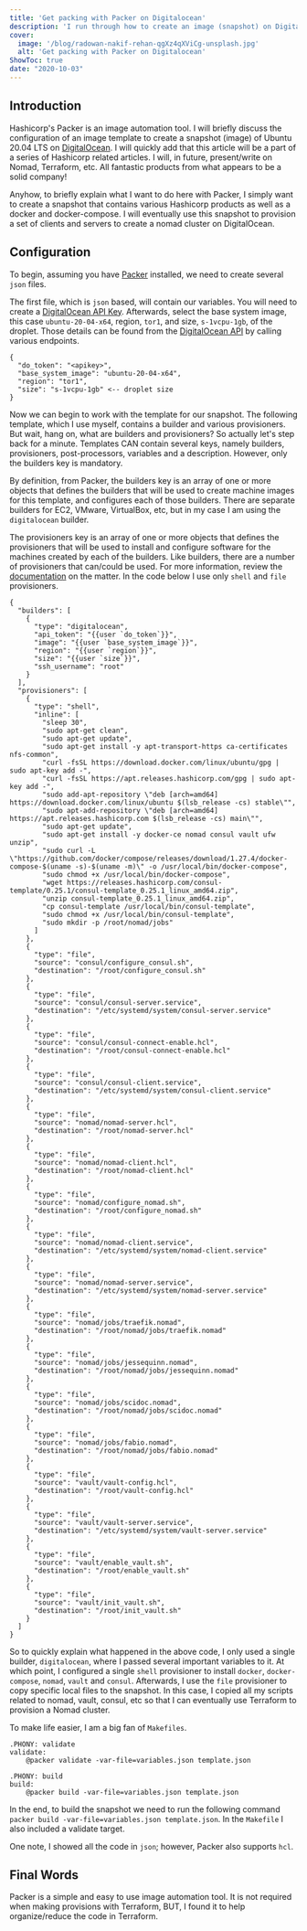 ```yaml
---
title: 'Get packing with Packer on Digitalocean'
description: 'I run through how to create an image (snapshot) on DigitalOcean with Packer.'
cover:
  image: '/blog/radowan-nakif-rehan-qgXz4qXViCg-unsplash.jpg'
  alt: 'Get packing with Packer on Digitalocean'
ShowToc: true
date: "2020-10-03"
---
```


## Introduction
Hashicorp's Packer is an image automation tool. I will briefly discuss the configuration of an image template 
to create a snapshot (image) of Ubuntu 20.04 LTS on [DigitalOcean](https://m.do.co/c/6ceb645458ec). I will quickly add that this article will be a part of a series
of Hashicorp related articles. I will, in future, present/write on Nomad, Terraform, etc. All fantastic products from what appears to be a solid company!

Anyhow, to briefly explain what I want to do here with Packer, I simply want to create a snapshot that contains various Hashicorp products as well as a docker and docker-compose.
I will eventually use this snapshot to provision a set of clients and servers to create a nomad cluster on DigitalOcean.

## Configuration
To begin, assuming you have [Packer](https://www.packer.io/) installed, we need to create several `json` files.

The first file, which is `json` based, will contain our variables. You will need to create a [DigitalOcean API Key](https://www.digitalocean.com/community/tutorials/how-to-create-a-digitalocean-space-and-api-key). 
Afterwards, select the base system image, this case `ubuntu-20-04-x64`, region, `tor1`, and size, `s-1vcpu-1gb`, of the droplet. 
Those details can be found from the [DigitalOcean API](https://developers.digitalocean.com/documentation/v2/) by calling various endpoints.

```json[variables.json]
{
  "do_token": "<apikey>",
  "base_system_image": "ubuntu-20-04-x64",
  "region": "tor1",
  "size": "s-1vcpu-1gb" <-- droplet size
}
```

Now we can begin to work with the template for our snapshot. The following template, which I use myself, contains a builder and various provisioners. 
But wait, hang on, what are builders and provisioners? So actually let's step back for a minute. Templates CAN contain several keys, namely builders, 
provisioners, post-processors, variables and a description. 
However, only the builders key is mandatory. 

By definition, from Packer, the builders key is an array of one or more objects that defines the builders 
that will be used to create machine images for this template, and configures each of those builders. 
There are separate builders for EC2, VMware, VirtualBox, etc, but in my case I am using the `digitalocean` builder.
 
The provisioners key is an array 
of one or more objects that defines the provisioners that will be used to install and configure software for the machines created by each of the builders.
Like builders, there are a number of provisioners that can/could be used. For more information, review the [documentation](https://www.packer.io/docs/templates/provisioners) on the matter.
In the code below I use only `shell` and `file` provisioners.

```json[template.json]
{
  "builders": [
    {
      "type": "digitalocean",
      "api_token": "{{user `do_token`}}",
      "image": "{{user `base_system_image`}}",
      "region": "{{user `region`}}",
      "size": "{{user `size`}}",
      "ssh_username": "root"
    }
  ],
  "provisioners": [
    {
      "type": "shell",
      "inline": [
        "sleep 30",
        "sudo apt-get clean",
        "sudo apt-get update",
        "sudo apt-get install -y apt-transport-https ca-certificates nfs-common",
        "curl -fsSL https://download.docker.com/linux/ubuntu/gpg | sudo apt-key add -",
        "curl -fsSL https://apt.releases.hashicorp.com/gpg | sudo apt-key add -",
        "sudo add-apt-repository \"deb [arch=amd64] https://download.docker.com/linux/ubuntu $(lsb_release -cs) stable\"",
        "sudo apt-add-repository \"deb [arch=amd64] https://apt.releases.hashicorp.com $(lsb_release -cs) main\"",
        "sudo apt-get update",
        "sudo apt-get install -y docker-ce nomad consul vault ufw unzip",
        "sudo curl -L \"https://github.com/docker/compose/releases/download/1.27.4/docker-compose-$(uname -s)-$(uname -m)\" -o /usr/local/bin/docker-compose",
        "sudo chmod +x /usr/local/bin/docker-compose",
        "wget https://releases.hashicorp.com/consul-template/0.25.1/consul-template_0.25.1_linux_amd64.zip",
        "unzip consul-template_0.25.1_linux_amd64.zip",
        "cp consul-template /usr/local/bin/consul-template",
        "sudo chmod +x /usr/local/bin/consul-template",
        "sudo mkdir -p /root/nomad/jobs"
      ]
    },
    {
      "type": "file",
      "source": "consul/configure_consul.sh",
      "destination": "/root/configure_consul.sh"
    },
    {
      "type": "file",
      "source": "consul/consul-server.service",
      "destination": "/etc/systemd/system/consul-server.service"
    },
    {
      "type": "file",
      "source": "consul/consul-connect-enable.hcl",
      "destination": "/root/consul-connect-enable.hcl"
    },
    {
      "type": "file",
      "source": "consul/consul-client.service",
      "destination": "/etc/systemd/system/consul-client.service"
    },
    {
      "type": "file",
      "source": "nomad/nomad-server.hcl",
      "destination": "/root/nomad-server.hcl"
    },
    {
      "type": "file",
      "source": "nomad/nomad-client.hcl",
      "destination": "/root/nomad-client.hcl"
    },
    {
      "type": "file",
      "source": "nomad/configure_nomad.sh",
      "destination": "/root/configure_nomad.sh"
    },
    {
      "type": "file",
      "source": "nomad/nomad-client.service",
      "destination": "/etc/systemd/system/nomad-client.service"
    },
    {
      "type": "file",
      "source": "nomad/nomad-server.service",
      "destination": "/etc/systemd/system/nomad-server.service"
    },
    {
      "type": "file",
      "source": "nomad/jobs/traefik.nomad",
      "destination": "/root/nomad/jobs/traefik.nomad"
    },
    {
      "type": "file",
      "source": "nomad/jobs/jessequinn.nomad",
      "destination": "/root/nomad/jobs/jessequinn.nomad"
    },
    {
      "type": "file",
      "source": "nomad/jobs/scidoc.nomad",
      "destination": "/root/nomad/jobs/scidoc.nomad"
    },
    {
      "type": "file",
      "source": "nomad/jobs/fabio.nomad",
      "destination": "/root/nomad/jobs/fabio.nomad"
    },
    {
      "type": "file",
      "source": "vault/vault-config.hcl",
      "destination": "/root/vault-config.hcl"
    },
    {
      "type": "file",
      "source": "vault/vault-server.service",
      "destination": "/etc/systemd/system/vault-server.service"
    },
    {
      "type": "file",
      "source": "vault/enable_vault.sh",
      "destination": "/root/enable_vault.sh"
    },
    {
      "type": "file",
      "source": "vault/init_vault.sh",
      "destination": "/root/init_vault.sh"
    }
  ]
}
```

So to quickly explain what happened in the above code, I only used a single builder, `digitalocean`, where I passed several important variables to it. At which point, I configured a single `shell`
provisioner to install `docker`, `docker-compose`, `nomad`, `vault` and `consul`. Afterwards, I use the `file` provisioner to copy specific local files to the snapshot. In this case, I copied all my scripts
related to nomad, vault, consul, etc so that I can eventually use Terraform to provision a Nomad cluster.

To make life easier, I am a big fan of `Makefiles`.

```makefile[Makefile]
.PHONY: validate
validate:
	@packer validate -var-file=variables.json template.json

.PHONY: build
build:
	@packer build -var-file=variables.json template.json
```

In the end, to build the snapshot we need to run the following command `packer build -var-file=variables.json template.json`. In the `Makefile` I also included a validate target.

One note, I showed all the code in `json`; however, Packer also supports `hcl`.

## Final Words 
Packer is a simple and easy to use image automation tool. It is not required when making provisions with Terraform, BUT, I found it to help organize/reduce the code in Terraform.

